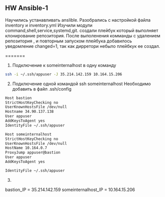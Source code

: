 
## HW Ansible-1
Научились устанавливать anslible.
Разобрались с настройкой файла inventory и inventory.yml
Изучили модули command,shell,service,systemd,git.
создали плейбук который выполняет клонирование репозитория.
После выполенения комманды с удалением репозитория , и повторным запуском плейбука добавилось уведомление changed=1, так как дирретори небыло плейбкук ее создал.

=======
1. Подключение к someinternalhost в одну команду
```bash
ssh -i ~/.ssh/appuser -J 35.214.142.159 10.164.15.206
```
2. Подключение одной командой ssh someinternalhost
Необходимо добавить в файл .ssh/config

```bash
Host bastion
StrictHostKeyChecking no
UserKnownHostsFile /dev/null
Hostname 34.90.137.138
User appuser
AddKeysToAgent yes
IdentityFile ~/.ssh/appuser

Host someinternalhost
StrictHostKeyChecking no
UserKnownHostsFile /dev/null
HostName 10.164.0.7
ProxyJump appuser@bastion
User appuser
AddKeysToAgent yes

IdentityFile ~/.ssh/appuser

```
3.
bastion_IP = 35.214.142.159
someinternalhost_IP = 10.164.15.206
